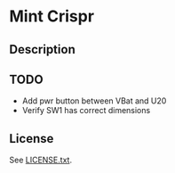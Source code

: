 # Mint Crispr

## Description

## TODO
* Add pwr button between VBat and U20
* Verify SW1 has correct dimensions

## License

See [LICENSE.txt](LICENSE.txt).
